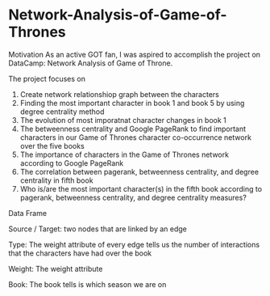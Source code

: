# Network-Analysis-of-Game-of-Thrones

Motivation
As an active GOT fan, I was aspired to accomplish the project on DataCamp: Network Analysis of Game of Throne. 

The project focuses on
1. Create network relationshiop graph between the characters
2. Finding the most important character in book 1 and book 5 by using degree centrality method 
3. The evolution of most imporatnat character changes in book 1
4. The betweenness centrality and Google PageRank to find important characters in our Game of Thrones character co-occurrence network over the five books
5. The importance of characters in the Game of Thrones network according to Google PageRank
6. The correlation between pagerank, betweenness centrality, and degree centrality in fifth book
7. Who is/are the most important character(s) in the fifth book according to pagerank, betweenness centrality, and degree centrality measures?



Data Frame

Source / Target: two nodes that are linked by an edge 

Type: The weight attribute of every edge tells us the number of interactions that the characters have had over the book

Weight: The weight attribute 

Book: The book tells is which season we are on


